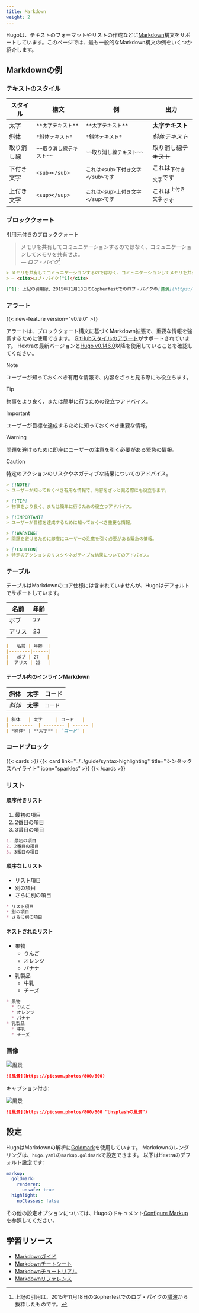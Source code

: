 ```yaml
---
title: Markdown
weight: 2
---
```


Hugoは、テキストのフォーマットやリストの作成などに[Markdown](https://ja.wikipedia.org/wiki/Markdown)構文をサポートしています。このページでは、最も一般的なMarkdown構文の例をいくつか紹介します。

<!--more-->

## Markdownの例

### テキストのスタイル

| スタイル   | 構文     | 例   | 出力   |
| --------  | -------- | ------ | ------ |
| 太字 | `**太字テキスト**` | `**太字テキスト**` | **太字テキスト** |
| 斜体 | `*斜体テキスト*` | `*斜体テキスト*` | *斜体テキスト* |
| 取り消し線 | `~~取り消し線テキスト~~` | `~~取り消し線テキスト~~` | ~~取り消し線テキスト~~ |
| 下付き文字 | `<sub></sub>` | `これは<sub>下付き文字</sub>です` | これは<sub>下付き文字</sub>です |
| 上付き文字 | `<sup></sup>` | `これは<sup>上付き文字</sup>です` | これは<sup>上付き文字</sup>です |

### ブロッククォート

引用元付きのブロッククォート

> メモリを共有してコミュニケーションするのではなく、コミュニケーションしてメモリを共有せよ。<br>
> — <cite>ロブ・パイク[^1]</cite>

[^1]: 上記の引用は、2015年11月18日のGopherfestでのロブ・パイクの[講演](https://www.youtube.com/watch?v=PAAkCSZUG1c)から抜粋したものです。

```markdown {filename=Markdown}
> メモリを共有してコミュニケーションするのではなく、コミュニケーションしてメモリを共有せよ。<br>
> — <cite>ロブ・パイク[^1]</cite>

[^1]: 上記の引用は、2015年11月18日のGopherfestでのロブ・パイクの[講演](https://www.youtube.com/watch?v=PAAkCSZUG1c)から抜粋したものです。
```

### アラート

{{< new-feature version="v0.9.0" >}}

アラートは、ブロッククォート構文に基づくMarkdown拡張で、重要な情報を強調するために使用できます。
[GitHubスタイルのアラート](https://docs.github.com/ja/get-started/writing-on-github/getting-started-with-writing-and-formatting-on-github/basic-writing-and-formatting-syntax#alerts)がサポートされています。
Hextraの最新バージョンと[Hugo v0.146.0](https://github.com/gohugoio/hugo/releases/tag/v0.146.0)以降を使用していることを確認してください。

> [!NOTE]
> ユーザーが知っておくべき有用な情報で、内容をざっと見る際にも役立ちます。

> [!TIP]
> 物事をより良く、または簡単に行うための役立つアドバイス。

> [!IMPORTANT]
> ユーザーが目標を達成するために知っておくべき重要な情報。

> [!WARNING]
> 問題を避けるために即座にユーザーの注意を引く必要がある緊急の情報。

> [!CAUTION]
> 特定のアクションのリスクやネガティブな結果についてのアドバイス。

```markdown {filename=Markdown}
> [!NOTE]
> ユーザーが知っておくべき有用な情報で、内容をざっと見る際にも役立ちます。

> [!TIP]
> 物事をより良く、または簡単に行うための役立つアドバイス。

> [!IMPORTANT]
> ユーザーが目標を達成するために知っておくべき重要な情報。

> [!WARNING]
> 問題を避けるために即座にユーザーの注意を引く必要がある緊急の情報。

> [!CAUTION]
> 特定のアクションのリスクやネガティブな結果についてのアドバイス。
```

### テーブル

テーブルはMarkdownのコア仕様には含まれていませんが、Hugoはデフォルトでサポートしています。

|   名前 | 年齢  |
|--------|------|
|   ボブ | 27   |
|  アリス | 23   |

```markdown {filename=Markdown}
|   名前 | 年齢  |
|--------|------|
|   ボブ | 27   |
|  アリス | 23   |
```

#### テーブル内のインラインMarkdown

| 斜体   | 太字     | コード   |
| --------  | -------- | ------ |
| *斜体* | **太字** | `コード` |

```markdown {filename=Markdown}
| 斜体   | 太字     | コード   |
| --------  | -------- | ------ |
| *斜体* | **太字** | `コード` |
```

### コードブロック

{{< cards >}}
  {{< card link="../../guide/syntax-highlighting" title="シンタックスハイライト" icon="sparkles" >}}
{{< /cards >}}

### リスト

#### 順序付きリスト

1. 最初の項目
2. 2番目の項目
3. 3番目の項目

```markdown {filename=Markdown}
1. 最初の項目
2. 2番目の項目
3. 3番目の項目
```

#### 順序なしリスト

* リスト項目
* 別の項目
* さらに別の項目

```markdown {filename=Markdown}
* リスト項目
* 別の項目
* さらに別の項目
```

#### ネストされたリスト

* 果物
  * りんご
  * オレンジ
  * バナナ
* 乳製品
  * 牛乳
  * チーズ

```markdown {filename=Markdown}
* 果物
  * りんご
  * オレンジ
  * バナナ
* 乳製品
  * 牛乳
  * チーズ
```

### 画像

![風景](https://picsum.photos/800/600)

```markdown {filename=Markdown}
![風景](https://picsum.photos/800/600)
```

キャプション付き:

![風景](https://picsum.photos/800/600 "Unsplashの風景")

```markdown {filename=Markdown}
![風景](https://picsum.photos/800/600 "Unsplashの風景")
```

## 設定

HugoはMarkdownの解析に[Goldmark](https://github.com/yuin/goldmark)を使用しています。
Markdownのレンダリングは、`hugo.yaml`の`markup.goldmark`で設定できます。
以下はHextraのデフォルト設定です:

```yaml {filename="hugo.yaml"}
markup:
  goldmark:
    renderer:
      unsafe: true
  highlight:
    noClasses: false
```

その他の設定オプションについては、Hugoのドキュメント[Configure Markup](https://gohugo.io/getting-started/configuration-markup/)を参照してください。

## 学習リソース

* [Markdownガイド](https://www.markdownguide.org/)
* [Markdownチートシート](https://github.com/adam-p/markdown-here/wiki/Markdown-Cheatsheet)
* [Markdownチュートリアル](https://www.markdowntutorial.com/)
* [Markdownリファレンス](https://commonmark.org/help/)
